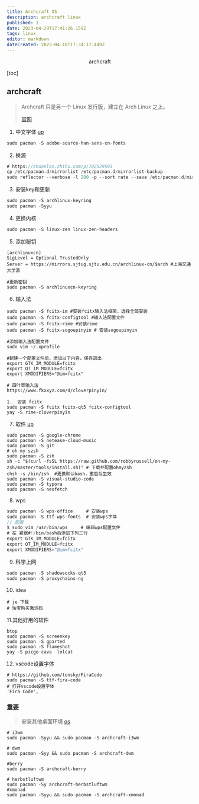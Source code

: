 ```yaml
---
title: Archcraft OS
description: archcraft linux
published: 1
date: 2023-04-29T17:41:26.159Z
tags: linux
editor: markdown
dateCreated: 2023-04-18T17:34:17.449Z
---
```


<center>archcraft</center>





[toc]





## archcraft

> Archcraft 只是另一个 Linux 发行版，建立在 Arch Linux 之上。
>
> [官网](https://archcraft.io/index.html)





1. 中文字体  [up](https://zhuanlan.zhihu.com/p/511682089)

```go
sudo pacman -S adobe-source-han-sans-cn-fonts
```



2. 换源

```go
# https://zhuanlan.zhihu.com/p/102529503
cp /etc/pacman.d/mirrorlist /etc/pacman.d/mirrorlist-backup
sudo reflector --verbose -l 200 -p --sort rate --save /etc/pacman.d/mirrorlist
```



3. 安装key和更新

```go
sudo pacman -S archlinux-keyring
sudo pacman -Syyu
```



4. 更换内核

```go
sudo pacman -S linux-zen linux-zen-headers
```



5. 添加秘钥

```shell
[archlinuxcn]
SigLevel = Optional TrustedOnly
Server = https://mirrors.sjtug.sjtu.edu.cn/archlinux-cn/$arch #上海交通大学源

#更新密钥
sudo pacman -S archlinuxcn-keyring
```



6. 输入法

```shell
sudo pacman -S fcitx-im #安装fcitx输入法框架，选择全部安装
sudo pacman -S fcitx-configtool #输入法配置文件
sudo pacman -S fcitx-rime #安装rime
sudo pacman -S fcitx-sogoupinyin # 安装sogoupinyin

#添加输入法配置文件
sudo vim ~/.xprofile

#新建一个配置文件后，添加以下内容，保存退出
export GTK_IM_MODULE=fcitx
export QT_IM_MODULE=fcitx
export XMODIFIERS="@im=fcitx"

# 四叶草输入法
https://www.fkxxyz.com/d/cloverpinyin/

1.  安装 fcitx 
sudo pacman -S fcitx fcitx-qt5 fcitx-configtool
yay -S rime-cloverpinyin
```



7. 软件 [up](https://linux265.com/news/3544.html)

```shell
sudo pacman -S google-chrome  
sudo pacman -S netease-cloud-music
sudo pacman -S git
# oh my szsh
sudo pacman -S zsh
sh -c "$(curl -fsSL https://raw.github.com/robbyrussell/oh-my-zsh/master/tools/install.sh)" # 下载并配置ohmyzsh
chsh -s /bin/zsh  #更换默认bash，重启后生效
sudo pacman -S visual-studio-code
sudo pacman -S typora
sudo pacman -S neofetch
```



8. wps

```go
sudo pacman -S wps-office     # 安装wps
sudo pacman -S ttf-wps-fonts  # 安装wps字体
// 配置
$ sudo vim /usr/bin/wps     # 编辑wps配置文件
# 在 紧跟#!/bin/bash后添加下列三行
export GTK_IM_MODULE=fcitx
export QT_IM_MODULE=fcitx
export XMODIFIERS="@im=fcitx"
```



9. 科学上网

```go
sudo pacman -S shadowsocks-qt5
sudo pacman -S proxychains-ng
```



10. idea

```shell
# je 下载
# 淘宝购买激活码
```

11.其他好用的软件

```shell
btop 
sudo pacman -S screenkey
sudo pacman -S gparted 
sudo pacman -S flameshot  
yay -S picgo cava  lolcat
```

12. vscode设置字体

```shell
# https://github.com/tonsky/FiraCode
sudo pacman -S ttf-fira-code
# 打开vscode设置字体
'Fira Code',
```



### 重要

> 安装其他桌面环境 [os](https://archcraft.io/gallery.html)

```shell
# i3wm 
sudo pacman -Syyu && sudo pacman -S archcraft-i3wm

# dwm 
sudo pacman -Syy && sudo pacman -S archcraft-dwm

#berry
sudo pacman -S archcraft-berry

# herbstluftwm
sudo pacman -Sy archcraft-herbstluftwm
#xmonad
sudo pacman -Syyu && sudo pacman -S archcraft-xmonad
```













